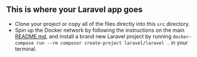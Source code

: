 ## This is where your Laravel app goes

- Clone your project or copy all of the files directly into this `src` directory.
- Spin up the Docker network by following the instructions on the main [README.md](../README.md), and install a brand new Laravel project by running `docker-compose run --rm composer create-project laravel/laravel .` in your terminal.